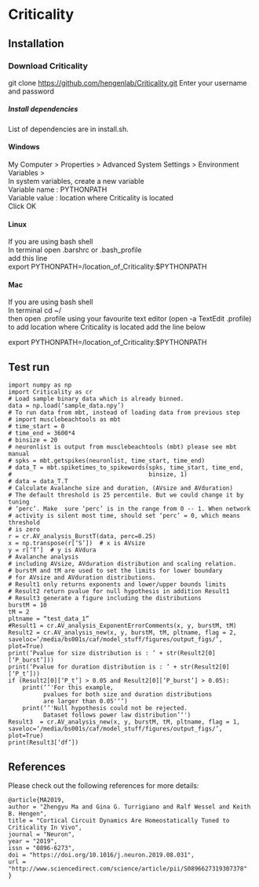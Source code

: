 # Criticality

## Installation

### Download Criticality
git clone https://github.com/hengenlab/Criticality.git 
Enter your username and password  

##### Install dependencies
List of dependencies are in install.sh.  

#### Windows
My Computer > Properties > Advanced System Settings > Environment Variables >  
In system variables, create a new variable  
    Variable name  : PYTHONPATH  
    Variable value : location where Criticality is located  
    Click OK  


#### Linux
If you are using bash shell  
In terminal open .barshrc or .bash_profile  
add this line  
export PYTHONPATH=/location_of_Criticality:$PYTHONPATH  


#### Mac
If you are using bash shell  
In terminal cd ~/  
then open  .profile using your favourite text editor (open -a TextEdit .profile)  
to add location where Criticality is located add the line below  

export PYTHONPATH=/location_of_Criticality:$PYTHONPATH  




## Test run

```
import numpy as np
import Criticality as cr
# Load sample binary data which is already binned.
data = np.load(‘sample_data.npy’)
# To run data from mbt, instead of loading data from previous step
# import musclebeachtools as mbt
# time_start = 0
# time_end = 3600*4
# binsize = 20
# neuronlist is output from musclebeachtools (mbt) please see mbt manual
# spks = mbt.getspikes(neuronlist, time_start, time_end)
# data_T = mbt.spiketimes_to_spikewords(spks, time_start, time_end,
#                                       binsize, 1)
# data = data_T.T
# Calculate Avalanche size and duration, (AVsize and AVduration)
# The default threshold is 25 percentile. But we could change it by tuning
# ‘perc’. Make  sure ‘perc’ is in the range from 0 -- 1. When network
# activity is silent most time, should set ‘perc’ = 0, which means threshold
# is zero
r = cr.AV_analysis_BurstT(data, perc=0.25)
x = np.transpose(r[‘S’])  # x is AVsize
y = r[‘T’]  # y is AVdura
# Avalanche analysis
# including AVsize, AVduration distribution and scaling relation.
# burstM and tM are used to set the limits for lower boundary
# for AVsize and AVduration distributions.
# Result1 only returns exponents and lower/upper bounds limits
# Result2 return pvalue for null hypothesis in addition Result1
# Result3 generate a figure including the distributions
burstM = 10
tM = 2
pltname = “test_data_1”
#Result1 = cr.AV_analysis_ExponentErrorComments(x, y, burstM, tM)
Result2 = cr.AV_analysis_new(x, y, burstM, tM, pltname, flag = 2, saveloc=‘/media/bs001s/caf/model_stuff/figures/output_figs/’, plot=True)
print(‘Pvalue for size distribution is : ’ + str(Result2[0][‘P_burst’]))
print(‘Pvalue for duration distribution is : ’ + str(Result2[0][‘P_t’]))
if (Result2[0][‘P_t’] > 0.05 and Result2[0][‘P_burst’] > 0.05):
    print(‘’'For this example,
          pvalues for both size and duration distributions
          are larger than 0.05'‘’)
    print(‘’'Null hypothesis could not be rejected.
          Dataset follows power law distribution’‘')
Result3  = cr.AV_analysis_new(x, y, burstM, tM, pltname, flag = 1, saveloc=‘/media/bs001s/caf/model_stuff/figures/output_figs/’, plot=True)
print(Result3[‘df’])
```

## References
Please check out the following references for more details:  
```
@article{MA2019,  
author = "Zhengyu Ma and Gina G. Turrigiano and Ralf Wessel and Keith B. Hengen",  
title = "Cortical Circuit Dynamics Are Homeostatically Tuned to Criticality In Vivo",  
journal = "Neuron",  
year = "2019",  
issn = "0896-6273",  
doi = "https://doi.org/10.1016/j.neuron.2019.08.031",  
url = "http://www.sciencedirect.com/science/article/pii/S0896627319307378"  
}
```
